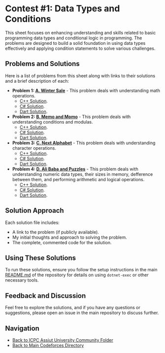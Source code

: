# Contest #1: Data Types and Conditions

This sheet focuses on enhancing understanding and skills related to basic programming data types and conditional logic in programming. The problems are designed to build a solid foundation in using data types effectively and applying condition statements to solve various challenges.

## Problems and Solutions

Here is a list of problems from this sheet along with links to their solutions and a brief description of each:

- **Problem 1: [A. Winter Sale](./A.%20Winter%20Sale/)** - This problem deals with understanding math operations.
    - [C++ Solution](./A.%20Winter%20Sale/main.cpp).
    - [C# Solution](./A.%20Winter%20Sale/main.cs).
    - [Dart Solution](./A.%20Winter%20Sale/main.dart).
- **Problem 2: [B. Memo and Momo](./B.%20Memo%20and%20Momo/)** - This problem deals with understanding conditions and modulas.
    - [C++ Solution](./B.%20Memo%20and%20Momo/main.cpp).
    - [C# Solution](./B.%20Memo%20and%20Momo/main.cs).
    - [Dart Solution](./B.%20Memo%20and%20Momo/main.dart).
- **Problem 3: [C. Next Alphabet](./C.%20Next%20Alphabet/)** - This problem deals with understanding character operations.
    - [C++ Solution](./C.%20Next%20Alphabet/main.cpp).
    - [C# Solution](./C.%20Next%20Alphabet/main.cs).
    - [Dart Solution](./C.%20Next%20Alphabet/main.dart).
- **Problem 4: [D. Ali Baba and Puzzles](./D.%20Ali%20Baba%20and%20Puzzles/)** - This problem deals with understanding numeric data types, their sizes in memory, defference between them, and performing arithmetic and logical operations.
    - [C++ Solution](./D.%20Ali%20Baba%20and%20Puzzles/main.cpp).
    - [C# Solution](./D.%20Ali%20Baba%20and%20Puzzles/main.cs).
    - [Dart Solution](./D.%20Ali%20Baba%20and%20Puzzles/main.dart).

## Solution Approach

Each solution file includes:
- A link to the problem (if publicly available).
- My initial thoughts and approach to solving the problem.
- The complete, commented code for the solution.

## Using These Solutions

To run these solutions, ensure you follow the setup instructions in the main [README.md](/README.md) of the repository for details on using `dotnet-exec` or other necessary tools.

## Feedback and Discussion

Feel free to explore the solutions, and if you have any questions or suggestions, please open an issue in the main repository to discuss further.

## Navigation

- [Back to ICPC Assiut University Community Folder](../)
- [Back to Main Codeforces Directory](../../)
